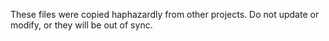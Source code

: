 These files were copied haphazardly from other projects.
Do not update or modify, or they will be out of sync.

